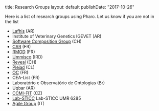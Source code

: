 title: Research Groupslayout: defaultpublishDate: "2017-10-26"Here is a list of research groups using Pharo. Let us know if you are not in the list- [Lafhis](http://lafhis.dc.uba.ar/) \(AR\)- Institute of Veterinary Genetics IGEVET \(AR\)- [Software Composition Group](http://scg.unibe.ch) \(CH\)- [CAR](http://car.mines-douai.fr) \(FR\)- [RMOD](http://rmod.lille.inria.fr) \(FR\)- [Ummisco](http://www.ummisco.ird.fr) \(IRD\)- [Reveal](http://reveal.inf.usi.ch/) \(CH\) - [Pleiad](http://pleiad.cl) \(CL\)- [OC](http://www.lirmm.fr/~dony/) \(FR\)- CEA-List \(FR\)- Laboratório e Observatório de Ontologias \(Br\)- Uqbar \(AR\)- [CCMI-FIT](http://ccmi.fit.cvut.cz/en/ccm-je-nyni-ccmi/) \(CZ\)- [Lab-STICC](http://www.lab-sticc.fr) Lab-STICC UMR 6285- [Agile Group](http://www.agilegroup.eu) \(IT\)